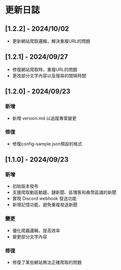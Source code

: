 # 更新日誌

## [1.2.2] - 2024/10/02
- 更新網站爬取邏輯，解決重複URL的問題

## [1.2.1] - 2024/09/27

- 修復網站爬取時，重複URL的問題
- 更改部分文字內容以及搜尋的間隔時間

## [1.2.0] - 2024/09/23

### 新增
- 新增 version.md 以追蹤專案變更

### 修復
- 修復config-sample.json預設的格式

## [1.1.0] - 2024/09/23

### 新增
- 初始版本發布
- 支援爬取動區動趨、鏈新聞、區塊客和桑幣區識的新聞
- 實現 Discord webhook 發送功能
- 新增記憶功能，避免重複發送新聞

### 變更
- 優化爬蟲邏輯，提高效率
- 變更部分文字內容

### 修復
- 修復了某些網站無法正確爬取的問題